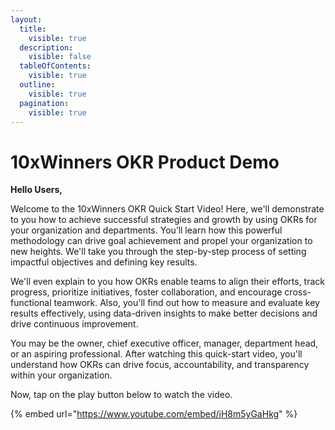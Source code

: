 ```yaml
---
layout:
  title:
    visible: true
  description:
    visible: false
  tableOfContents:
    visible: true
  outline:
    visible: true
  pagination:
    visible: true
---
```


# 10xWinners OKR Product Demo

**Hello Users,**

Welcome to the 10xWinners OKR Quick Start Video! Here, we'll demonstrate to you how to achieve successful strategies and growth by using OKRs for your organization and departments. You’ll learn how this powerful methodology can drive goal achievement and propel your organization to new heights. We'll take you through the step-by-step process of setting impactful objectives and defining key results.

We'll even explain to you how OKRs enable teams to align their efforts, track progress, prioritize initiatives, foster collaboration, and encourage cross-functional teamwork. Also, you'll find out how to measure and evaluate key results effectively, using data-driven insights to make better decisions and drive continuous improvement.

You may be the owner, chief executive officer, manager, department head, or an aspiring professional. After watching this quick-start video, you'll understand how OKRs can drive focus, accountability, and transparency within your organization.

Now, tap on the play button below to watch the video.

{% embed url="https://www.youtube.com/embed/iH8m5yGaHkg" %}
